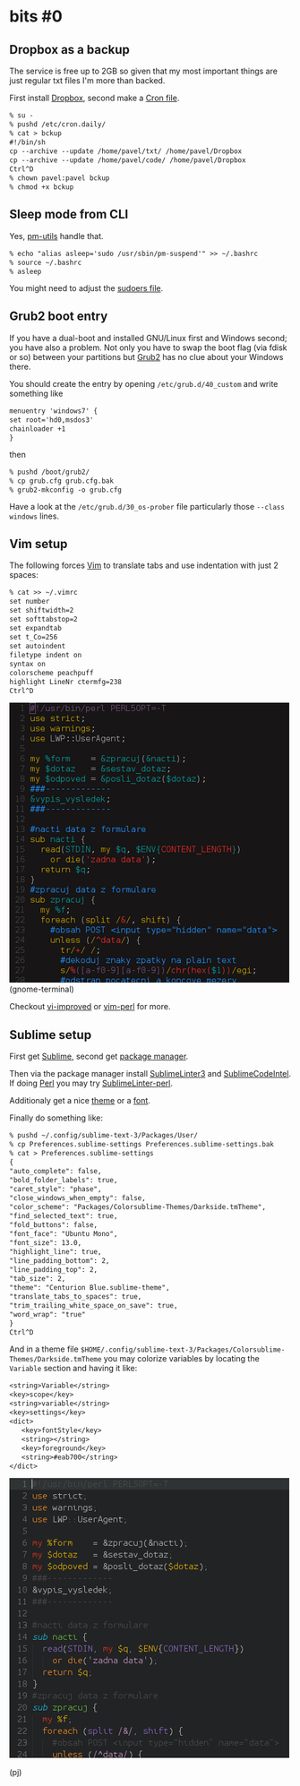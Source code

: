 bits #0
=======

## Dropbox as a backup

The service is free up to 2GB so given
that my most important things are just
regular txt files I'm more than backed.

First install [Dropbox](https://www.dropbox.com/install?os=lnx),
second make a [Cron file](http://tldp.org/LDP/lame/LAME/linux-admin-made-easy/using-cron.html).

    % su -
    % pushd /etc/cron.daily/
    % cat > bckup
    #!/bin/sh
    cp --archive --update /home/pavel/txt/ /home/pavel/Dropbox
    cp --archive --update /home/pavel/code/ /home/pavel/Dropbox
    Ctrl^D
    % chown pavel:pavel bckup 
    % chmod +x bckup

## Sleep mode from CLI

Yes, [pm-utils](http://www.google.com/search?q=pm+utils) handle that.
    
    % echo "alias asleep='sudo /usr/sbin/pm-suspend'" >> ~/.bashrc
    % source ~/.bashrc
    % asleep

You might need to adjust the [sudoers file](http://help.ubuntu.com/community/Sudoers#Shutting_Down_From_The_Console_Without_A_Password).

## Grub2 boot entry

If you have a dual-boot and installed GNU/Linux first
and Windows second; you have also a problem. Not only
you have to swap the boot flag (via fdisk or so) between your partitions
but [Grub2](http://www.gnu.org/software/grub/) has
no clue about your Windows there.

You should create the entry by opening `/etc/grub.d/40_custom`
and write something like

    menuentry 'windows7' {
    set root='hd0,msdos3'
    chainloader +1
    }

then

    % pushd /boot/grub2/
    % cp grub.cfg grub.cfg.bak
    % grub2-mkconfig -o grub.cfg

Have a look at the `/etc/grub.d/30_os-prober` file
particularly those `--class windows` lines.

## Vim setup

The following forces [Vim](http://www.vim.org/)
to translate tabs and use indentation with
just 2 spaces:

    % cat >> ~/.vimrc
    set number
    set shiftwidth=2
    set softtabstop=2
    set expandtab
    set t_Co=256
    set autoindent
    filetype indent on
    syntax on
    colorscheme peachpuff
    highlight LineNr ctermfg=238
    Ctrl^D

![Vim](m/vim.png)
(gnome-terminal)

Checkout [vi-improved](http://vi-improved.org/)
or [vim-perl](http://github.com/vim-perl/vim-perl)
for more.

## Sublime setup

First get [Sublime](http://www.sublimetext.com/3),
second get [package manager](http://sublime.wbond.net/installation). 

Then via the package manager install [SublimeLinter3](http://github.com/SublimeLinter/SublimeLinter3)
and [SublimeCodeIntel](http://github.com/SublimeCodeIntel/SublimeCodeIntel).
If doing [Perl](http://www.perl.org) you may try [SublimeLinter-perl](http://github.com/oschwald/SublimeLinter-perl).

Additionaly get a nice [theme](http://colorsublime.com/)
or a [font](http://font.ubuntu.com/).

Finally do something like:

    % pushd ~/.config/sublime-text-3/Packages/User/
    % cp Preferences.sublime-settings Preferences.sublime-settings.bak
    % cat > Preferences.sublime-settings
    {
    "auto_complete": false,
    "bold_folder_labels": true,
    "caret_style": "phase",
    "close_windows_when_empty": false,
    "color_scheme": "Packages/Colorsublime-Themes/Darkside.tmTheme",
    "find_selected_text": true,
    "fold_buttons": false,
    "font_face": "Ubuntu Mono",
    "font_size": 13.0,
    "highlight_line": true,
    "line_padding_bottom": 2,
    "line_padding_top": 2,
    "tab_size": 2,
    "theme": "Centurion Blue.sublime-theme",
    "translate_tabs_to_spaces": true,
    "trim_trailing_white_space_on_save": true,
    "word_wrap": "true"
    }
    Ctrl^D

And in a theme file `$HOME/.config/sublime-text-3/Packages/Colorsublime-Themes/Darkside.tmTheme`
you may colorize variables by locating the `Variable`
section and having it like:

    <string>Variable</string>
    <key>scope</key>
    <string>variable</string>
    <key>settings</key>
    <dict>
       <key>fontStyle</key>
       <string></string>
       <key>foreground</key>
       <string>#eab700</string>
    </dict>

![Sublime](m/sublime.png)

(pj)

